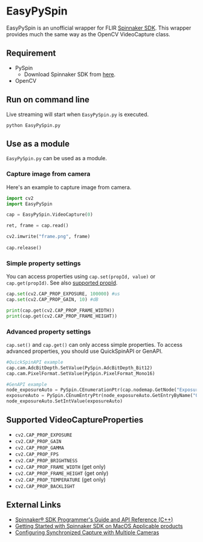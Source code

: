 # EasyPySpin

EasyPySpin is an unofficial wrapper for FLIR [Spinnaker SDK](https://www.flir.com/products/spinnaker-sdk/). This wrapper provides much the same way as the OpenCV VideoCapture class.

## Requirement
* PySpin
    * Download Spinnaker SDK from [here](https://www.flir.com/support-center/iis/machine-vision/downloads/spinnaker-sdk-and-firmware-download/).
* OpenCV

## Run on command line
Live streaming will start when `EasyPySpin.py` is executed.
```
python EasyPySpin.py
```

## Use as a module
`EasyPySpin.py` can be used as a module.
### Capture image from camera
Here's an example to capture image from camera. 
```python
import cv2
import EasyPySpin

cap = EasyPySpin.VideoCapture(0)

ret, frame = cap.read()

cv2.imwrite("frame.png", frame)
    
cap.release()
```
### Simple property settings
You can access properties using `cap.set(propId, value)` or `cap.get(propId)`. See also [supported propId](#Supported-VideoCaptureProperties).
```python
cap.set(cv2.CAP_PROP_EXPOSURE, 100000) #us
cap.set(cv2.CAP_PROP_GAIN, 10) #dB

print(cap.get(cv2.CAP_PROP_FRAME_WIDTH))
print(cap.get(cv2.CAP_PROP_FRAME_HEIGHT))
```

### Advanced property settings
`cap.set()` and `cap.get()` can only access simple properties. To access advanced properties, you should use QuickSpinAPI or GenAPI.
```python
#QuickSpinAPI example
cap.cam.AdcBitDepth.SetValue(PySpin.AdcBitDepth_Bit12)
cap.cam.PixelFormat.SetValue(PySpin.PixelFormat_Mono16)

#GenAPI example
node_exposureAuto = PySpin.CEnumerationPtr(cap.nodemap.GetNode("ExposureAuto"))
exposureAuto = PySpin.CEnumEntryPtr(node_exposureAuto.GetEntryByName("Once")).GetValue()
node_exposureAuto.SetIntValue(exposureAuto)
```

## Supported VideoCaptureProperties
* `cv2.CAP_PROP_EXPOSURE`
* `cv2.CAP_PROP_GAIN`
* `cv2.CAP_PROP_GAMMA`
* `cv2.CAP_PROP_FPS`
* `cv2.CAP_PROP_BRIGHTNESS` 
* `cv2.CAP_PROP_FRAME_WIDTH` (get only)
* `cv2.CAP_PROP_FRAME_HEIGHT` (get only)
* `cv2.CAP_PROP_TEMPERATURE` (get only)
* `cv2.CAP_PROP_BACKLIGHT`

## External Links
* [Spinnaker® SDK Programmer's Guide and API Reference (C++)](http://softwareservices.ptgrey.com/Spinnaker/latest/index.html)
* [Getting Started with Spinnaker SDK on MacOS Applicable products](https://www.flir.com/support-center/iis/machine-vision/application-note/getting-started-with-spinnaker-sdk-on-macos/)
* [Configuring Synchronized Capture with Multiple Cameras](https://www.flir.com/support-center/iis/machine-vision/application-note/configuring-synchronized-capture-with-multiple-cameras)

